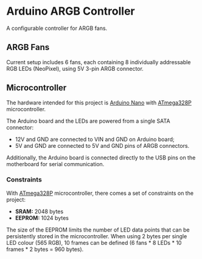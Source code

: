 # Arduino ARGB Controller

A configurable controller for ARGB fans.

## ARGB Fans

Current setup includes 6 fans, each containing 8 individually
addressable RGB LEDs (NeoPixel), using 5V 3-pin ARGB connector.

## Microcontroller

The hardware intended for this project is [Arduino Nano] with
[ATmega328P] microcontroller.

The Arduino board and the LEDs are powered from a single SATA
connector:
- 12V and GND are connected to VIN and GND on Arduino board;
- 5V and GND are connected to 5V and GND pins of ARGB connectors.

Additionally, the Arduino board is connected directly to the USB
pins on the motherboard for serial communication.

### Constraints

With [ATmega328P] microcontroller, there comes a set of
constraints on the project:
- **SRAM:** 2048 bytes
- **EEPROM:** 1024 bytes

The size of the EEPROM limits the number of LED data points that
can be persistently stored in the microcontroller. When using
2 bytes per single LED colour (565 RGB), 10 frames can be defined
(6 fans * 8 LEDs * 10 frames * 2 bytes = 960 bytes).


[Arduino Nano]: https://docs.arduino.cc/hardware/nano/
[ATmega328P]: https://www.microchip.com/en-us/product/atmega328p
